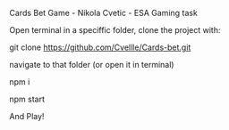 Cards Bet Game - Nikola Cvetic - ESA Gaming task

Open terminal in a speciffic folder, clone the project with:

git clone https://github.com/Cvellle/Cards-bet.git

navigate to that folder (or open it in terminal)

npm i

npm start

And Play!
